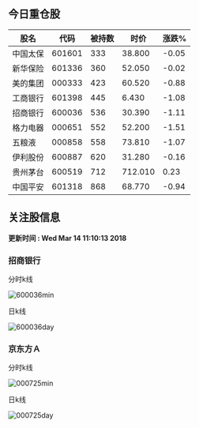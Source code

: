 
## 今日重仓股 

|股名|代码|被持数|时价|涨跌%|
|---|---|---|---|---|
|中国太保|601601|333|38.800|-0.05|
|新华保险|601336|360|52.050|-0.02|
|美的集团|000333|423|60.520|-0.88|
|工商银行|601398|445|6.430|-1.08|
|招商银行|600036|536|30.390|-1.11|
|格力电器|000651|552|52.200|-1.51|
|五粮液|000858|558|73.810|-1.07|
|伊利股份|600887|620|31.280|-0.16|
|贵州茅台|600519|712|712.010|0.23|
|中国平安|601318|868|68.770|-0.94|

## 关注股信息
**更新时间 : Wed Mar 14 11:10:13 2018**
### 招商银行 
分时k线

![600036min](http://image.sinajs.cn/newchart/min/n/sh600036.gif)

日k线

![600036day](http://image.sinajs.cn/newchart/daily/n/sh600036.gif)

### 京东方Ａ 
分时k线

![000725min](http://image.sinajs.cn/newchart/min/n/sz000725.gif)

日k线

![000725day](http://image.sinajs.cn/newchart/daily/n/sz000725.gif)
